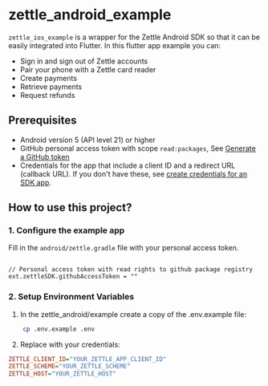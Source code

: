 # zettle_android_example

`zettle_ios_example` is a wrapper for the Zettle Android SDK so that it can be easily integrated into Flutter. In this flutter app example you can:
- Sign in and sign out of Zettle accounts
- Pair your phone with a Zettle card reader 
- Create payments
- Retrieve payments
- Request refunds

## Prerequisites

- Android version 5 (API level 21) or higher
- GitHub personal access token with scope `read:packages`, See [Generate a GitHub token](https://developer.zettle.com/docs/android-sdk/get-started#generate-a-github-token)
- Credentials for the app that include a client ID and a redirect URL (callback URL). If you don't have these, see [create credentials for an SDK app](https://developer.zettle.com/docs/get-started/user-guides/create-app-credentials/create-credentials-sdk-app).


## How to use this project?
### 1. Configure the example app
Fill in the `android/zettle.gradle` file with your personal access token.

```

// Personal access token with read rights to github package registry
ext.zettleSDK.githubAccessToken = ""

```

### 2. Setup Environment Variables
1. In the zettle_android/example create a copy of the .env.example file:
```bash
    cp .env.example .env
```

2. Replace with your credentials:
```ini
ZETTLE_CLIENT_ID="YOUR_ZETTLE_APP_CLIENT_ID"
ZETTLE_SCHEME="YOUR_ZETTLE_SCHEME"
ZETTLE_HOST="YOUR_ZETTLE_HOST"
```